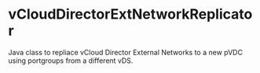 # vCloudDirectorExtNetworkReplicator
Java class to repliace vCloud Director External Networks to a new pVDC using portgroups from a different vDS.

